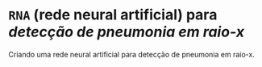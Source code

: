 # `RNA` (rede neural artificial) para _detecção de pneumonia em raio-x_

Criando uma rede neural artificial para detecção de pneumonia em raio-x.
